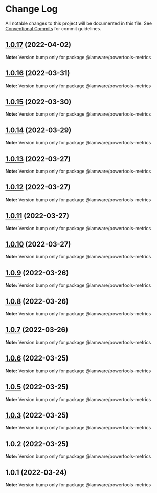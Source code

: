 # Change Log

All notable changes to this project will be documented in this file.
See [Conventional Commits](https://conventionalcommits.org) for commit guidelines.

## [1.0.17](https://github.com/evilkiwi/lamware/compare/@lamware/powertools-metrics@1.0.16...@lamware/powertools-metrics@1.0.17) (2022-04-02)

**Note:** Version bump only for package @lamware/powertools-metrics





## [1.0.16](https://github.com/evilkiwi/lamware/compare/@lamware/powertools-metrics@1.0.15...@lamware/powertools-metrics@1.0.16) (2022-03-31)

**Note:** Version bump only for package @lamware/powertools-metrics





## [1.0.15](https://github.com/evilkiwi/lamware/compare/@lamware/powertools-metrics@1.0.14...@lamware/powertools-metrics@1.0.15) (2022-03-30)

**Note:** Version bump only for package @lamware/powertools-metrics





## [1.0.14](https://github.com/evilkiwi/lamware/compare/@lamware/powertools-metrics@1.0.13...@lamware/powertools-metrics@1.0.14) (2022-03-29)

**Note:** Version bump only for package @lamware/powertools-metrics





## [1.0.13](https://github.com/evilkiwi/lamware/compare/@lamware/powertools-metrics@1.0.12...@lamware/powertools-metrics@1.0.13) (2022-03-27)

**Note:** Version bump only for package @lamware/powertools-metrics





## [1.0.12](https://github.com/evilkiwi/lamware/compare/@lamware/powertools-metrics@1.0.11...@lamware/powertools-metrics@1.0.12) (2022-03-27)

**Note:** Version bump only for package @lamware/powertools-metrics





## [1.0.11](https://github.com/evilkiwi/lamware/compare/@lamware/powertools-metrics@1.0.10...@lamware/powertools-metrics@1.0.11) (2022-03-27)

**Note:** Version bump only for package @lamware/powertools-metrics





## [1.0.10](https://github.com/evilkiwi/lamware/compare/@lamware/powertools-metrics@1.0.9...@lamware/powertools-metrics@1.0.10) (2022-03-27)

**Note:** Version bump only for package @lamware/powertools-metrics





## [1.0.9](https://github.com/evilkiwi/lamware/compare/@lamware/powertools-metrics@1.0.8...@lamware/powertools-metrics@1.0.9) (2022-03-26)

**Note:** Version bump only for package @lamware/powertools-metrics





## [1.0.8](https://github.com/evilkiwi/lamware/compare/@lamware/powertools-metrics@1.0.7...@lamware/powertools-metrics@1.0.8) (2022-03-26)

**Note:** Version bump only for package @lamware/powertools-metrics





## [1.0.7](https://github.com/evilkiwi/lamware/compare/@lamware/powertools-metrics@1.0.6...@lamware/powertools-metrics@1.0.7) (2022-03-26)

**Note:** Version bump only for package @lamware/powertools-metrics





## [1.0.6](https://github.com/evilkiwi/lamware/compare/@lamware/powertools-metrics@1.0.5...@lamware/powertools-metrics@1.0.6) (2022-03-25)

**Note:** Version bump only for package @lamware/powertools-metrics





## [1.0.5](https://github.com/evilkiwi/lamware/compare/@lamware/powertools-metrics@1.0.3...@lamware/powertools-metrics@1.0.5) (2022-03-25)

**Note:** Version bump only for package @lamware/powertools-metrics





## [1.0.3](https://github.com/evilkiwi/lamware/compare/@lamware/powertools-metrics@1.0.2...@lamware/powertools-metrics@1.0.3) (2022-03-25)

**Note:** Version bump only for package @lamware/powertools-metrics





## 1.0.2 (2022-03-25)

**Note:** Version bump only for package @lamware/powertools-metrics





## 1.0.1 (2022-03-24)

**Note:** Version bump only for package @lamware/powertools-metrics
